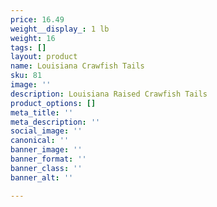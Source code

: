```yaml
---
price: 16.49
weight__display_: 1 lb
weight: 16
tags: []
layout: product
name: Louisiana Crawfish Tails
sku: 81
image: ''
description: Louisiana Raised Crawfish Tails
product_options: []
meta_title: ''
meta_description: ''
social_image: ''
canonical: ''
banner_image: ''
banner_format: ''
banner_class: ''
banner_alt: ''

---
```

